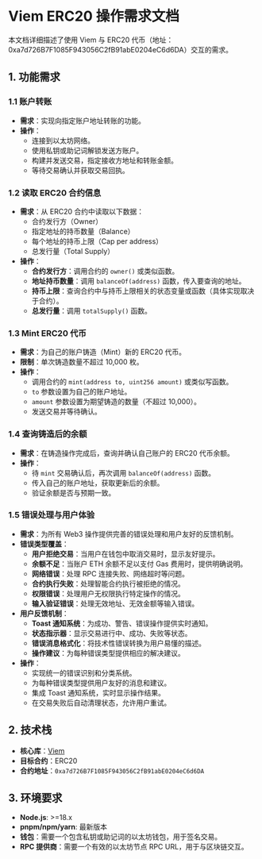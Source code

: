 # Viem ERC20 操作需求文档

本文档详细描述了使用 Viem 与 ERC20 代币（地址：0xa7d726B7F1085F943056C2fB91abE0204eC6d6DA）交互的需求。

## 1. 功能需求

### 1.1 账户转账

- **需求**：实现向指定账户地址转账的功能。
- **操作**：
    - 连接到以太坊网络。
    - 使用私钥或助记词解锁发送方账户。
    - 构建并发送交易，指定接收方地址和转账金额。
    - 等待交易确认并获取交易回执。

### 1.2 读取 ERC20 合约信息

- **需求**：从 ERC20 合约中读取以下数据：
    - 合约发行方（Owner）
    - 指定地址的持币数量（Balance）
    - 每个地址的持币上限（Cap per address）
    - 总发行量（Total Supply）
- **操作**：
    - **合约发行方**：调用合约的 `owner()` 或类似函数。
    - **地址持币数量**：调用 `balanceOf(address)` 函数，传入要查询的地址。
    - **持币上限**：查询合约中与持币上限相关的状态变量或函数（具体实现取决于合约）。
    - **总发行量**：调用 `totalSupply()` 函数。

### 1.3 Mint ERC20 代币

- **需求**：为自己的账户铸造（Mint）新的 ERC20 代币。
- **限制**：单次铸造数量不超过 10,000 枚。
- **操作**：
    - 调用合约的 `mint(address to, uint256 amount)` 或类似写函数。
    - `to` 参数设置为自己的账户地址。
    - `amount` 参数设置为期望铸造的数量（不超过 10,000）。
    - 发送交易并等待确认。

### 1.4 查询铸造后的余额

- **需求**：在铸造操作完成后，查询并确认自己账户的 ERC20 代币余额。
- **操作**：
    - 待 `mint` 交易确认后，再次调用 `balanceOf(address)` 函数。
    - 传入自己的账户地址，获取更新后的余额。
    - 验证余额是否与预期一致。

### 1.5 错误处理与用户体验

- **需求**：为所有 Web3 操作提供完善的错误处理和用户友好的反馈机制。
- **错误类型覆盖**：
    - **用户拒绝交易**：当用户在钱包中取消交易时，显示友好提示。
    - **余额不足**：当账户 ETH 余额不足以支付 Gas 费用时，提供明确说明。
    - **网络错误**：处理 RPC 连接失败、网络超时等问题。
    - **合约执行失败**：处理智能合约执行被拒绝的情况。
    - **权限错误**：处理用户无权限执行特定操作的情况。
    - **输入验证错误**：处理无效地址、无效金额等输入错误。
- **用户反馈机制**：
    - **Toast 通知系统**：为成功、警告、错误操作提供实时通知。
    - **状态指示器**：显示交易进行中、成功、失败等状态。
    - **错误消息格式化**：将技术性错误转换为用户易懂的描述。
    - **操作建议**：为每种错误类型提供相应的解决建议。
- **操作**：
    - 实现统一的错误识别和分类系统。
    - 为每种错误类型提供用户友好的消息和建议。
    - 集成 Toast 通知系统，实时显示操作结果。
    - 在交易失败后自动清理状态，允许用户重试。

## 2. 技术栈

- **核心库**：[Viem](https://viem.sh/)
- **目标合约**：ERC20
- **合约地址**：`0xa7d726B7F1085F943056C2fB91abE0204eC6d6DA`

## 3. 环境要求

- **Node.js**: >=18.x
- **pnpm/npm/yarn**: 最新版本
- **钱包**：需要一个包含私钥或助记词的以太坊钱包，用于签名交易。
- **RPC 提供商**：需要一个有效的以太坊节点 RPC URL，用于与区块链交互。